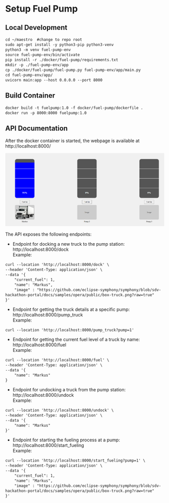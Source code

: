 # Setup Fuel Pump


## Local Development

```shell
cd ~/maestro  #change to repo root
sudo apt-get install -y python3-pip python3-venv
python3 -m venv fuel-pump-env
source fuel-pump-env/bin/activate
pip install -r ./docker/fuel-pump/requirements.txt
mkdir -p ./fuel-pump-env/app
cp ./docker/fuel-pump/fuel-pump.py fuel-pump-env/app/main.py
cd fuel-pump-env/app/
uvicorn main:app --host 0.0.0.0 --port 8000
```

## Build Container

```shell
docker build -t fuelpump:1.0 -f docker/fuel-pump/dockerfile .
docker run -p 8000:8000 fuelpump:1.0
```

## API Documentation

After the docker container is started, the webpage is available at http://localhost:8000/

![API Documentation](./.img/webpage.png)

The API exposes the following endpoints:

- Endpoint for docking a new truck to the pump station:
http://localhost:8000/dock \
Example:
```shell
curl --location 'http://localhost:8000/dock' \
--header 'Content-Type: application/json' \
--data '{
    "current_fuel": 1,
    "name": "Markus",
    "image" : "https://github.com/eclipse-symphony/symphony/blob/sdv-hackathon-portal/docs/samples/opera/public/box-truck.png?raw=true"
}'
```

- Endpoint for getting the truck details at a specific pump:
http://localhost:8000/pump_truck \
Example:
```shell
curl --location 'http://localhost:8000/pump_truck?pump=1'
```

- Endpoint for getting the current fuel level of a truck by name:
http://localhost:8000/fuel \
Example:
```shell
curl --location 'http://localhost:8000/fuel' \
--header 'Content-Type: application/json' \
--data '{
    "name": "Markus"
}
```

- Endpoint for undocking a truck from the pump station:
http://localhost:8000/undock \
Example:
```shell
curl --location 'http://localhost:8000/undock' \
--header 'Content-Type: application/json' \
--data '{
    "name": "Markus"
}'
```

- Endpoint for starting the fueling process at a pump:
http://localhost:8000/start_fueling \
Example:
```shell
curl --location 'http://localhost:8000/start_fueling?pump=1' \
--header 'Content-Type: application/json' \
--data '{
    "current_fuel": 1,
    "name": "Markus",
    "image" : "https://github.com/eclipse-symphony/symphony/blob/sdv-hackathon-portal/docs/samples/opera/public/box-truck.png?raw=true"
}'
```